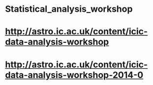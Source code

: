 # Statistical_analysis_workshop
# http://astro.ic.ac.uk/content/icic-data-analysis-workshop
# http://astro.ic.ac.uk/content/icic-data-analysis-workshop-2014-0
